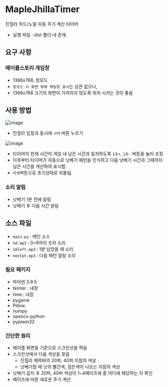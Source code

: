# MapleJhillaTimer
진힐라 하드/노말 자동 주기 계산 타이머

- 실행 파일 : dist 폴더 내 존재

## 요구 사항
### 메이플스토리 게임창
- 1366x768, 창모드
- `창모드 시 화면 밖에 채팅창 표시`는 상관 없으나,
- 1366x768 크기의 화면이 가려지지 않도록 위치 시키는 것이 좋음

## 사용 방법
![image](https://user-images.githubusercontent.com/89760255/154830358-6253a20c-75e5-4b55-af10-15de5bb4b8e6.png)

- 진힐라 입장과 동시에 `시작` 버튼 누르기

![image](https://user-images.githubusercontent.com/89760255/154830401-7f88821d-65d3-476b-b8a3-3a1872190b29.png)

- 타이머의 현재 시간이 게임 내 남은 시간과 일치하도록 `1초+`, `1초-` 버튼을 눌러 조정
- 이후부터 타이머가 자동으로 낫베기 패턴을 인식하고 다음 낫베기 시간과 그때까지 남은 시간을 계산하여 표시함.
- `리셋`버튼으로 초기상태로 되돌림.
### 소리 알림
- 낫베기 1분 전에 알림
- 낫베기 후 다음 시간 알림

## 소스 파일
- `main.py` : 메인 소스
- `%d.mp3` : 0~9까지 숫자 소리
- `1mleft.mp3` : 1분 남았을 때 소리
- `nextpt.mp3` : 다음 패턴 알림 소리
### 필요 패키지
- 파이썬 3.9.5
- tkinter : 내장
- time : 내장
- pygame
- Pillow
- numpy
- opencv-python
- pypiwin32

### 간단한 원리
- 메이플 화면을 기준으로 스크린샷을 찍음
- 스크린샷에서 다음 색상을 찾음
  - 진힐라 체력바의 20퍼, 40퍼 지점의 색상
  - 낫베기할 때 낫의 빨간색, 검은색이 나오는 지점의 색상
- 낫베기 감지 후 20퍼, 40퍼 색상이 1~4페이즈에 중 어디에 해당하는 지 확인
- 페이즈에 따른 새로운 주기 계산
